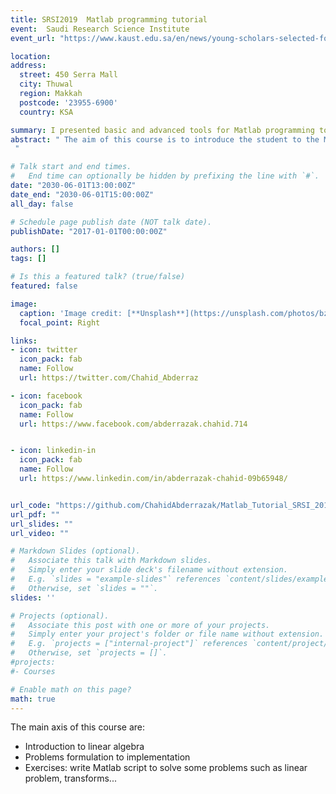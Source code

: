 ```yaml
---
title: SRSI2019  Matlab programming tutorial  
event:  Saudi Research Science Institute
event_url: "https://www.kaust.edu.sa/en/news/young-scholars-selected-for-srsi-2018"

location:  
address:
  street: 450 Serra Mall
  city: Thuwal
  region: Makkah
  postcode: '23955-6900'
  country: KSA

summary: I presented basic and advanced tools for Matlab programming to 32 high school students.
abstract: " The aim of this course is to introduce the student to the Matlab and how it can be used to model and solve real problem.
 "

# Talk start and end times.
#   End time can optionally be hidden by prefixing the line with `#`.
date: "2030-06-01T13:00:00Z"
date_end: "2030-06-01T15:00:00Z"
all_day: false

# Schedule page publish date (NOT talk date).
publishDate: "2017-01-01T00:00:00Z"

authors: []
tags: []

# Is this a featured talk? (true/false)
featured: false

image:
  caption: 'Image credit: [**Unsplash**](https://unsplash.com/photos/bzdhc5b3Bxs)'
  focal_point: Right

links:
- icon: twitter
  icon_pack: fab
  name: Follow
  url: https://twitter.com/Chahid_Abderraz

- icon: facebook
  icon_pack: fab
  name: Follow
  url: https://www.facebook.com/abderrazak.chahid.714


- icon: linkedin-in
  icon_pack: fab
  name: Follow
  url: https://www.linkedin.com/in/abderrazak-chahid-09b65948/


url_code: "https://github.com/ChahidAbderrazak/Matlab_Tutorial_SRSI_2018"
url_pdf: ""
url_slides: ""
url_video: ""

# Markdown Slides (optional).
#   Associate this talk with Markdown slides.
#   Simply enter your slide deck's filename without extension.
#   E.g. `slides = "example-slides"` references `content/slides/example-slides.md`.
#   Otherwise, set `slides = ""`.
slides: ''

# Projects (optional).
#   Associate this post with one or more of your projects.
#   Simply enter your project's folder or file name without extension.
#   E.g. `projects = ["internal-project"]` references `content/project/deep-learning/index.md`.
#   Otherwise, set `projects = []`.
#projects:
#- Courses

# Enable math on this page?
math: true
---
```

The main axis of this course are:
- Introduction to linear algebra
- Problems formulation to implementation
- Exercises: write Matlab script to solve  some problems such as linear problem, transforms...
